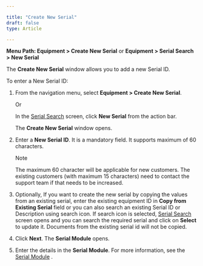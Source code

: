```yaml
---  

title: "Create New Serial"   
draft: false 
type: Article

---
```



**Menu Path: Equipment > Create New Serial** or **Equipment > Serial Search > New Serial**

The **Create New Serial** window allows you to add a new Serial ID.

To enter a New Serial ID:

  1. From the navigation menu, select **Equipment > Create New Serial**.

      Or
      
      In the [Serial Search](Using-the-Serial-Search.md) screen, click **New Serial** from the action bar.

      The **Create New Serial** window opens.

  2. Enter a **New Serial ID**. It is a mandatory field. It supports maximum of 60 characters. 

      >[!Note]
      >The maximum 60 character will be applicable for new customers. The existing
customers (with maximum 15 characters) need to contact the support team if
that needs to be increased.

  3. Optionally, If you want to create the new serial by copying the values from an existing serial, enter the existing equipment ID in **Copy from Existing Serial** field or you can also search an existing Serial ID or Description using search icon. If search icon is selected,  [Serial Search](Using-the-Serial-Search.md) screen opens and you can search the required serial and click on **Select** to update it. Documents from the existing serial id will not be copied. 

  4. Click **Next**. The **Serial Module** opens. 
  5. Enter the details in the **Serial Module**. For more information, see the [Serial Module](Using-the-Serial-Module.md) .

